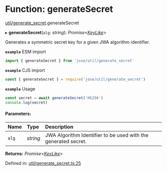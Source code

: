 # Function: generateSecret

[util/generate_secret](../modules/util_generate_secret.md).generateSecret

▸ **generateSecret**(`alg`: *string*): *Promise*<[*KeyLike*](../types/types.keylike.md)\>

Generates a symmetric secret key for a given JWA algorithm identifier.

**`example`** ESM import
```js
import { generateSecret } from 'jose/util/generate_secret'
```

**`example`** CJS import
```js
const { generateSecret } = require('jose/util/generate_secret')
```

**`example`** Usage
```js
const secret = await generateSecret('HS256')
console.log(secret)
```

#### Parameters:

Name | Type | Description |
:------ | :------ | :------ |
`alg` | *string* | JWA Algorithm Identifier to be used with the generated secret.    |

**Returns:** *Promise*<[*KeyLike*](../types/types.keylike.md)\>

Defined in: [util/generate_secret.ts:25](https://github.com/panva/jose/blob/main/src/util/generate_secret.ts#L25)
